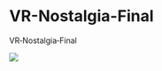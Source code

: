 # VR-Nostalgia-Final
VR‑Nostalgia‑Final

![](https://media1.giphy.com/media/v1.Y2lkPTc5MGI3NjExdGVwcXdnNmZ2NTRzaHRlMGJxeGRjMDgzcGM1ajhuaGN0eWZpY2VzaCZlcD12MV9pbnRlcm5hbF9naWZfYnlfaWQmY3Q9Zw/AdyjRAR4MwtCQMcuV9/giphy.gif)


